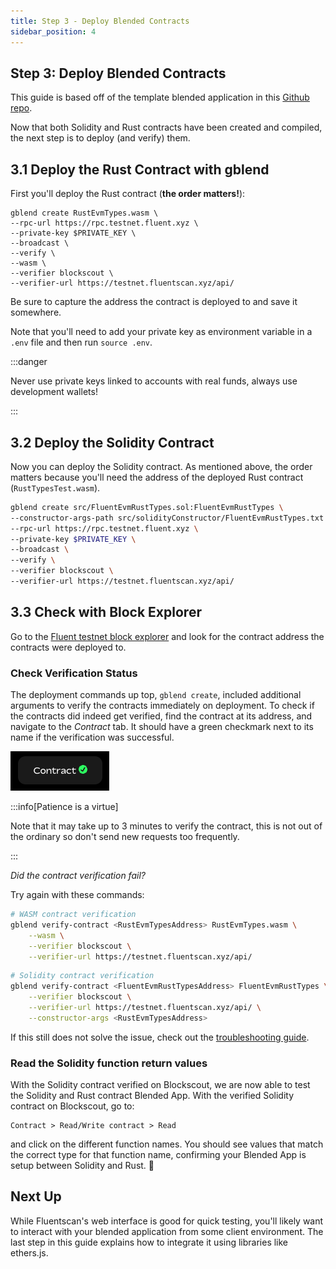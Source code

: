 ```yaml
---
title: Step 3 - Deploy Blended Contracts 
sidebar_position: 4
---
```


Step 3: Deploy Blended Contracts
---

This guide is based off of the template blended application in this [Github repo](https://github.com/fluentlabs-xyz/blended-template-foundry-cli).


Now that both Solidity and Rust contracts have been created and compiled, the next step is to deploy (and verify) them.

## 3.1 Deploy the Rust Contract with gblend

First you'll deploy the Rust contract (**the order matters!**):

```shell
gblend create RustEvmTypes.wasm \
--rpc-url https://rpc.testnet.fluent.xyz \
--private-key $PRIVATE_KEY \
--broadcast \
--verify \
--wasm \
--verifier blockscout \
--verifier-url https://testnet.fluentscan.xyz/api/
```

Be sure to capture the address the contract is deployed to and save it somewhere.

Note that you'll need to add your private key as environment variable in a `.env` file and then run `source .env`.

:::danger

Never use private keys linked to accounts with real funds, always use development wallets!

:::

## 3.2 Deploy the Solidity Contract

Now you can deploy the Solidity contract. As mentioned above, the order matters because you'll need the address of the deployed Rust contract (`RustTypesTest.wasm`).

```bash
gblend create src/FluentEvmRustTypes.sol:FluentEvmRustTypes \
--constructor-args-path src/solidityConstructor/FluentEvmRustTypes.txt \
--rpc-url https://rpc.testnet.fluent.xyz \
--private-key $PRIVATE_KEY \
--broadcast \
--verify \
--verifier blockscout \
--verifier-url https://testnet.fluentscan.xyz/api/
```

## 3.3 Check with Block Explorer

Go to the [Fluent testnet block explorer](https://testnet.fluentscan.xyz) and look for the contract address the contracts were deployed to.

### Check Verification Status

The deployment commands up top, `gblend create`, included additional arguments to verify the contracts immediately on deployment. To check if the contracts did indeed get verified, find the contract at its address, and navigate to the _Contract_ tab. It should have a green checkmark next to its name if the verification was successful.

![Verified Contract](../../../static/img/verified-contract.png)

:::info[Patience is a virtue]

Note that it may take up to 3 minutes to verify the contract, this is not out of the ordinary so don't send new requests too frequently.

:::

_Did the contract verification fail?_

Try again with these commands:

```bash
# WASM contract verification
gblend verify-contract <RustEvmTypesAddress> RustEvmTypes.wasm \
    --wasm \
    --verifier blockscout \
    --verifier-url https://testnet.fluentscan.xyz/api/
```

```bash
# Solidity contract verification
gblend verify-contract <FluentEvmRustTypesAddress> FluentEvmRustTypes \
    --verifier blockscout \
    --verifier-url https://testnet.fluentscan.xyz/api/ \
    --constructor-args <RustEvmTypesAddress>
```

If this still does not solve the issue, check out the [troubleshooting guide](../../gblend/troubleshooting.md#wasm-contract-verification-fails).

### Read the Solidity function return values

With the Solidity contract verified on Blockscout, we are now able to test 
the Solidity and Rust contract Blended App. With the verified Solidity contract on Blockscout, go to:

```
Contract > Read/Write contract > Read
```

and click on the different function names. You should see values that match the correct type for that function name, confirming your Blended App is setup between Solidity and Rust. 🎉

## Next Up

While Fluentscan's web interface is good for quick testing, you'll likely want to interact with your blended application from some client environment. The last step in this guide explains how to integrate it using libraries like ethers.js.
